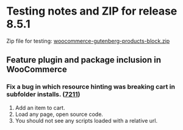 # Testing notes and ZIP for release 8.5.1

Zip file for testing: [woocommerce-gutenberg-products-block.zip]()

## Feature plugin and package inclusion in WooCommerce

### Fix a bug in which resource hinting was breaking cart in subfolder installs. ([7211](https://github.com/woocommerce/woocommerce-blocks/pull/7211))


1. Add an item to cart.
2. Load any page, open source code.
3. You should not see any scripts loaded with a relative url.

